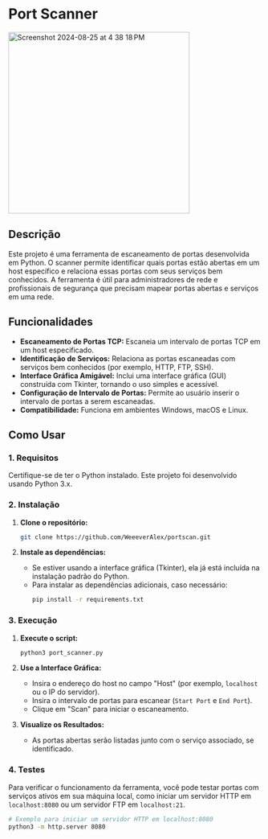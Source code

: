 # Port Scanner
<img width="361" alt="Screenshot 2024-08-25 at 4 38 18 PM" src="https://github.com/user-attachments/assets/2420f1f7-bf59-4741-8f3a-c015d365be95">



## Descrição

Este projeto é uma ferramenta de escaneamento de portas desenvolvida em Python. O scanner permite identificar quais portas estão abertas em um host específico e relaciona essas portas com seus serviços bem conhecidos. A ferramenta é útil para administradores de rede e profissionais de segurança que precisam mapear portas abertas e serviços em uma rede.

## Funcionalidades

- **Escaneamento de Portas TCP:** Escaneia um intervalo de portas TCP em um host especificado.
- **Identificação de Serviços:** Relaciona as portas escaneadas com serviços bem conhecidos (por exemplo, HTTP, FTP, SSH).
- **Interface Gráfica Amigável:** Inclui uma interface gráfica (GUI) construída com Tkinter, tornando o uso simples e acessível.
- **Configuração de Intervalo de Portas:** Permite ao usuário inserir o intervalo de portas a serem escaneadas.
- **Compatibilidade:** Funciona em ambientes Windows, macOS e Linux.

## Como Usar

### 1. Requisitos

Certifique-se de ter o Python instalado. Este projeto foi desenvolvido usando Python 3.x. 

### 2. Instalação

1. **Clone o repositório:**
   ```bash
   git clone https://github.com/WeeeverAlex/portscan.git
   ```

2. **Instale as dependências:**
   - Se estiver usando a interface gráfica (Tkinter), ela já está incluída na instalação padrão do Python.
   - Para instalar as dependências adicionais, caso necessário:
     ```bash
     pip install -r requirements.txt
     ```

### 3. Execução

1. **Execute o script:**
   ```bash
   python3 port_scanner.py
   ```

2. **Use a Interface Gráfica:**
   - Insira o endereço do host no campo "Host" (por exemplo, `localhost` ou o IP do servidor).
   - Insira o intervalo de portas para escanear (`Start Port` e `End Port`).
   - Clique em "Scan" para iniciar o escaneamento.

3. **Visualize os Resultados:**
   - As portas abertas serão listadas junto com o serviço associado, se identificado.

### 4. Testes

Para verificar o funcionamento da ferramenta, você pode testar portas com serviços ativos em sua máquina local, como iniciar um servidor HTTP em `localhost:8080` ou um servidor FTP em `localhost:21`.

```bash
# Exemplo para iniciar um servidor HTTP em localhost:8080
python3 -m http.server 8080
```

